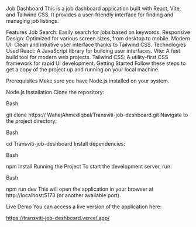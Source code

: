Job Dashboard
This is a job dashboard application built with React, Vite, and Tailwind CSS. It provides a user-friendly interface for finding and managing job listings.

Features
Job Search: Easily search for jobs based on keywords.
Responsive Design: Optimized for various screen sizes, from desktop to mobile.
Modern UI: Clean and intuitive user interface thanks to Tailwind CSS.
Technologies Used
React: A JavaScript library for building user interfaces.
Vite: A fast build tool for modern web projects.
Tailwind CSS: A utility-first CSS framework for rapid UI development.
Getting Started
Follow these steps to get a copy of the project up and running on your local machine.

Prerequisites
Make sure you have Node.js installed on your system.

Node.js
Installation
Clone the repository:

Bash

git clone https:// WahajAhmedIqbal/Transviti-job-deshboard.git
Navigate to the project directory:

Bash

cd Transviti-job-deshboard
Install dependencies:

Bash

npm install
Running the Project
To start the development server, run:

Bash

npm run dev
This will open the application in your browser at http://localhost:5173 (or another available port).

Live Demo
You can access a live version of the application here:

https://transviti-job-deshboard.vercel.app/
